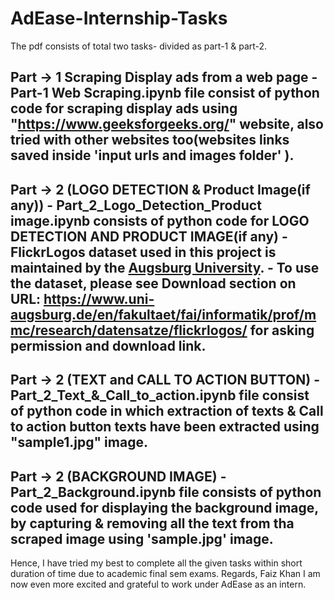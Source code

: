 # AdEase-Internship-Tasks
The pdf consists of total two tasks- divided as part-1 & part-2.

Part -> 1 Scraping Display ads from a web page
    -Part-1 Web Scraping.ipynb file consist of python code for scraping display ads using "https://www.geeksforgeeks.org/" website, also tried with other websites too(websites         links saved inside 'input urls and images folder' ).
--------------------------------------
Part -> 2 (LOGO DETECTION & Product Image(if any))
    - Part_2_Logo_Detection_Product image.ipynb consists of python code for LOGO DETECTION AND PRODUCT IMAGE(if any)
    - FlickrLogos dataset used in this project is maintained by the [Augsburg University](https://www.uni-augsburg.de/en/). 
    - To use the dataset, please see Download section on URL: https://www.uni-augsburg.de/en/fakultaet/fai/informatik/prof/mmc/research/datensatze/flickrlogos/ for asking              permission and download link.
-------------------------------
Part -> 2 (TEXT and CALL TO ACTION BUTTON)
    -Part_2_Text_&_Call_to_action.ipynb file consist of python code in which extraction of texts & Call to action button texts have been extracted using "sample1.jpg" image.
------------------------------------
Part -> 2 (BACKGROUND IMAGE)
    -Part_2_Background.ipynb file consists of python code used for displaying the background image, by capturing & removing all the text from tha scraped image using 'sample.jpg'      image.
-------------------------------------------------------------------
Hence, I have tried my best to complete all the given tasks within short duration of time due to academic final sem exams.
Regards,
Faiz Khan
I am now even more excited and grateful to work under AdEase as an intern.
